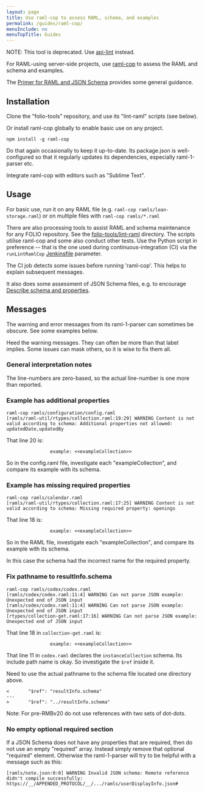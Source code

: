 ```yaml
---
layout: page
title: Use raml-cop to assess RAML, schema, and examples
permalink: /guides/raml-cop/
menuInclude: no
menuTopTitle: Guides
---
```


<div class="attention">
NOTE: This tool is deprecated. Use <a href="/guides/api-lint/">api-lint</a> instead.
</div>

For RAML-using server-side projects, use [raml-cop](https://github.com/thebinarypenguin/raml-cop) to assess the RAML and schema and examples.

The [Primer for RAML and JSON Schema](/start/primer-raml/) provides some general guidance.

## Installation

Clone the "folio-tools" repository, and use its "lint-raml" scripts (see below).

Or install raml-cop globally to enable basic use on any project.

```shell
npm install -g raml-cop
```

Do that again occasionally to keep it up-to-date. Its package.json is well-configured so that it regularly updates its dependencies, especially raml-1-parser etc.

Integrate raml-cop with editors such as "Sublime Text".

## Usage

For basic use, run it on any RAML file (e.g. `raml-cop ramls/loan-storage.raml`) or on multiple files with `raml-cop ramls/*.raml`

There are also processing tools to assist RAML and schema maintenance for any FOLIO repository.
See the [folio-tools/lint-raml](https://github.com/folio-org/folio-tools/tree/master/lint-raml) directory.
The scripts utilise raml-cop and some also conduct other tests.
Use the Python script in preference -- that is the one used during continuous-integration (CI) via the `runLintRamlCop` [Jenkinsfile](/guides/jenkinsfile) parameter.

The CI job detects some issues before running 'raml-cop'. This helps to explain subsequent messages.

It also does some assessment of JSON Schema files, e.g. to encourage
[Describe schema and properties](/guides/describe-schema/).

## Messages

The warning and error messages from its raml-1-parser can sometimes be obscure.
See some examples below.

Heed the warning messages. They can often be more than that label implies. Some issues can mask others, so it is wise to fix them all.

### General interpretation notes

The line-numbers are zero-based, so the actual line-number is one more than reported.

### Example has additional properties

```shell
raml-cop ramls/configuration/config.raml
[ramls/raml-util/rtypes/collection.raml:19:29] WARNING Content is not valid according to schema: Additional properties not allowed: updatedDate,updatedBy
```

That line 20 is:

```
                example: <<exampleCollection>>
```

So in the config.raml file, investigate each "exampleCollection", and compare its example with its schema.

### Example has missing required properties

```shell
raml-cop ramls/calendar.raml
[ramls/raml-util/rtypes/collection.raml:17:25] WARNING Content is not valid according to schema: Missing required property: openings
```

That line 18 is:

```
                example: <<exampleCollection>>
```

So in the RAML file, investigate each "exampleCollection", and compare its example with its schema.

In this case the schema had the incorrect name for the required property.

### Fix pathname to resultInfo.schema

```shell
raml-cop ramls/codex/codex.raml
[ramls/codex/codex.raml:11:4] WARNING Can not parse JSON example: Unexpected end of JSON input
[ramls/codex/codex.raml:11:4] WARNING Can not parse JSON example: Unexpected end of JSON input
[rtypes/collection-get.raml:17:16] WARNING Can not parse JSON example: Unexpected end of JSON input
```

That line 18 in `collection-get.raml` is:

```
                example: <<exampleCollection>>
```

That line 11 in `codex.raml` declares the `instanceCollection` schema.
Its include path name is okay. So investigate the `$ref` inside it.

Need to use the actual pathname to the schema file located one directory above.

```
<       "$ref": "resultInfo.schema"
---
>       "$ref": "../resultInfo.schema"
```

Note: For pre-RMBv20 do not use references with two sets of dot-dots.

### No empty optional required section

If a JSON Schema does not have any properties that are required, then do not use an empty "required" array. Instead simply remove that optional "required" element.
Otherwise the raml-1-parser will try to be helpful with a message such as this:

```
[ramls/note.json:0:0] WARNING Invalid JSON schema: Remote reference didn't compile successfully: https://__/APPENDED_PROTOCOL/__/.../ramls/userDisplayInfo.json#
```

